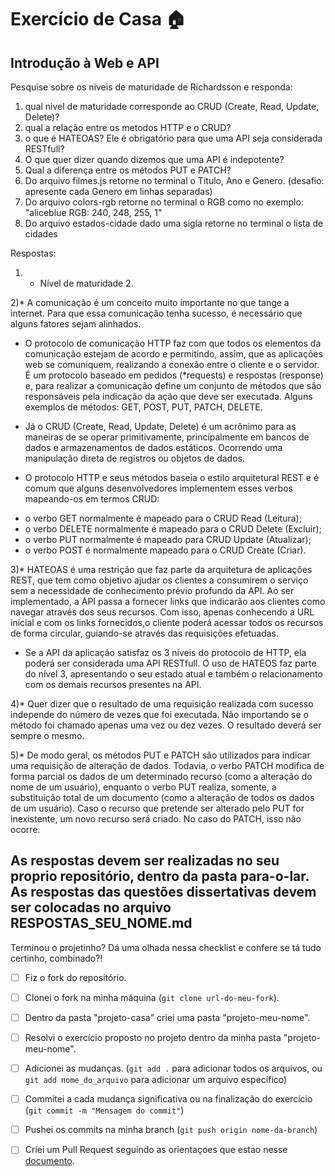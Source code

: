 # Exercício de Casa 🏠 

## Introdução à Web e API

Pesquise sobre os niveis de maturidade de Richardsson e responda:
1) qual nivel de maturidade corresponde ao CRUD (Create, Read, Update, Delete)?
2) qual a relação entre os metodos HTTP e o CRUD?
3) o que é HATEOAS? Ele é obrigatório para que uma API seja considerada RESTfull?
4) O que quer dizer quando dizemos que uma API é indepotente?
5) Qual a diferença entre os métodos PUT e PATCH?
6) Do arquivo filmes.js retorne no terminal o Titulo, Ano e Genero. (desafio: apresente cada Genero em linhas separadas)
7) Do arquivo colors-rgb retorne no terminal o RGB como no exemplo: "aliceblue RGB: 240, 248, 255, 1"
8) Do arquivo estados-cidade dado uma sigla retorne no terminal o lista de cidades

Respostas:

1) * Nível de maturidade 2.

2)* A comunicação é um conceito muito importante no que tange a internet. Para que essa comunicação tenha sucesso, é necessário que alguns fatores sejam alinhados. 

* O protocolo de comunicação HTTP faz com que todos os elementos da comunicação estejam de acordo e permitindo, assim, que as aplicações web se comuniquem, realizando a conexão entre o cliente e o servidor. É um protocolo baseado em pedidos (*requests) e respostas (response) e, para realizar a comunicação define um conjunto de métodos que são responsáveis pela indicação da ação que deve ser executada. Alguns exemplos de métodos: GET, POST, PUT, PATCH, DELETE.

* Já o CRUD (Create, Read, Update, Delete) é um acrônimo para as maneiras de se operar primitivamente, principalmente em bancos de dados e armazenamentos de dados estáticos. Ocorrendo uma manipulação direta de registros ou objetos de dados.

* O protocolo HTTP e seus métodos baseia o estilo arquitetural REST e é comum que alguns desenvolvedores implementem esses verbos mapeando-os em termos CRUD:
- o verbo GET normalmente é mapeado para o CRUD Read (Leitura);
- o verbo DELETE normalmente é mapeado para o CRUD Delete (Excluir);
- o verbo PUT normalmente é mapeado para CRUD Update (Atualizar);
- o verbo POST é normalmente mapeado para o CRUD Create (Criar).

3)* HATEOAS é uma restrição que faz parte da arquitetura de aplicações REST, que tem como objetivo ajudar os clientes a consumirem o serviço sem a necessidade de conhecimento prévio profundo da API. Ao ser implementado, a API passa a fornecer links que indicarão aos clientes como navegar através dos seus recursos. Com isso, apenas conhecendo a URL inicial e com os links fornecidos,o cliente poderá acessar todos os recursos de forma circular, guiando-se através das requisições efetuadas.

* Se a API da aplicação satisfaz os 3 níveis do protocolo de HTTP, ela poderá ser considerada uma API RESTfull. O uso de HATEOS faz parte do nível 3, apresentando o seu estado atual e também o relacionamento com os demais recursos presentes na API.

4)* Quer dizer que o resultado de uma requisição realizada com sucesso independe do número de vezes que foi executada. Não importando se o método foi chamado apenas uma vez ou dez vezes. O resultado deverá ser sempre o mesmo.

5)* De modo geral, os métodos PUT e PATCH são utilizados para indicar uma requisição de alteração de dados. Todavia, o verbo PATCH modifica de forma parcial os dados de um determinado recurso (como a alteração do nome de um usuário), enquanto o verbo PUT realiza, somente, a substituição total de um documento (como a alteração de todos os dados de um usuário).
Caso o recurso que pretende ser alterado pelo PUT for inexistente, um novo recurso será criado. No caso do PATCH, isso não ocorre.

As respostas devem ser realizadas no seu proprio repositório, dentro da pasta para-o-lar. As respostas das questões dissertativas devem ser colocadas no arquivo **RESPOSTAS_SEU_NOME.md** 
---

Terminou o projetinho? Dá uma olhada nessa checklist e confere se tá tudo certinho, combinado?!

- [ ] Fiz o fork do repositório.
- [ ] Clonei o fork na minha máquina (`git clone url-do-meu-fork`).
- [ ] Dentro da pasta "projeto-casa" criei uma pasta "projeto-meu-nome".
- [ ] Resolvi o exercício proposto no projeto dentro da minha pasta "projeto-meu-nome".
- [ ] Adicionei as mudanças. (`git add .` para adicionar todos os arquivos, ou `git add nome_do_arquivo` para adicionar um arquivo específico)
- [ ] Commitei a cada mudança significativa ou na finalização do exercício (`git commit -m "Mensagem do commit"`)
- [ ] Pushei os commits na minha branch (`git push origin nome-da-branch`)
- [ ] Criei um Pull Request seguindo as orientaçoes que estao nesse [documento](https://github.com/mflilian/repo-example/blob/main/exercicios/projeto-casa/instrucoes-pull-request.md).

